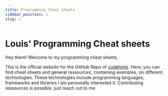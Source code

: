 ```yaml
---
title: Programming Cheat sheets 
sidebar_position: 1
slug: /
---
```


# Louis' Programming Cheat sheets 

Hey there! Welcome to my programming cheat sheets. 

This is the official website for the GitHub Repo of [codehints](https://github.com/LouisPetrik/codehints). 
Here, you can find cheat sheets and general ressources, containing examples, on different technologies. 
These technologies include programming languages, frameworks and libraries I am personally interested it. 
Contributing ressources is possible, just reach out to me. 


